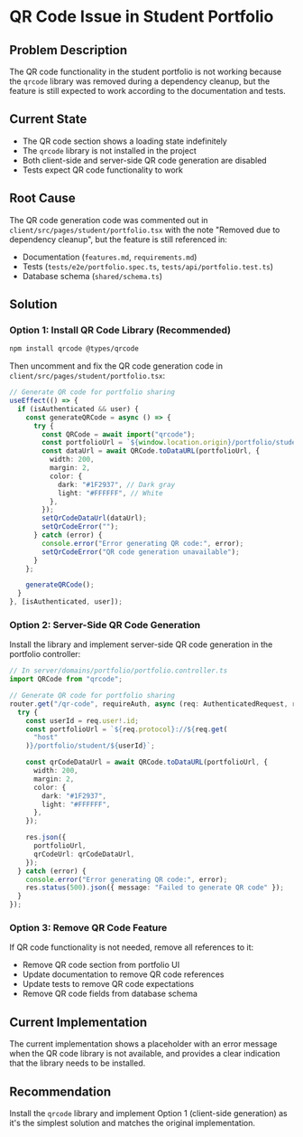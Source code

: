 # QR Code Issue in Student Portfolio

## Problem Description

The QR code functionality in the student portfolio is not working because the `qrcode` library was removed during a dependency cleanup, but the feature is still expected to work according to the documentation and tests.

## Current State

- The QR code section shows a loading state indefinitely
- The `qrcode` library is not installed in the project
- Both client-side and server-side QR code generation are disabled
- Tests expect QR code functionality to work

## Root Cause

The QR code generation code was commented out in `client/src/pages/student/portfolio.tsx` with the note "Removed due to dependency cleanup", but the feature is still referenced in:

- Documentation (`features.md`, `requirements.md`)
- Tests (`tests/e2e/portfolio.spec.ts`, `tests/api/portfolio.test.ts`)
- Database schema (`shared/schema.ts`)

## Solution

### Option 1: Install QR Code Library (Recommended)

```bash
npm install qrcode @types/qrcode
```

Then uncomment and fix the QR code generation code in `client/src/pages/student/portfolio.tsx`:

```typescript
// Generate QR code for portfolio sharing
useEffect(() => {
  if (isAuthenticated && user) {
    const generateQRCode = async () => {
      try {
        const QRCode = await import("qrcode");
        const portfolioUrl = `${window.location.origin}/portfolio/student/${user.id}`;
        const dataUrl = await QRCode.toDataURL(portfolioUrl, {
          width: 200,
          margin: 2,
          color: {
            dark: "#1F2937", // Dark gray
            light: "#FFFFFF", // White
          },
        });
        setQrCodeDataUrl(dataUrl);
        setQrCodeError("");
      } catch (error) {
        console.error("Error generating QR code:", error);
        setQrCodeError("QR code generation unavailable");
      }
    };

    generateQRCode();
  }
}, [isAuthenticated, user]);
```

### Option 2: Server-Side QR Code Generation

Install the library and implement server-side QR code generation in the portfolio controller:

```typescript
// In server/domains/portfolio/portfolio.controller.ts
import QRCode from "qrcode";

// Generate QR code for portfolio sharing
router.get("/qr-code", requireAuth, async (req: AuthenticatedRequest, res) => {
  try {
    const userId = req.user!.id;
    const portfolioUrl = `${req.protocol}://${req.get(
      "host"
    )}/portfolio/student/${userId}`;

    const qrCodeDataUrl = await QRCode.toDataURL(portfolioUrl, {
      width: 200,
      margin: 2,
      color: {
        dark: "#1F2937",
        light: "#FFFFFF",
      },
    });

    res.json({
      portfolioUrl,
      qrCodeUrl: qrCodeDataUrl,
    });
  } catch (error) {
    console.error("Error generating QR code:", error);
    res.status(500).json({ message: "Failed to generate QR code" });
  }
});
```

### Option 3: Remove QR Code Feature

If QR code functionality is not needed, remove all references to it:

- Remove QR code section from portfolio UI
- Update documentation to remove QR code references
- Update tests to remove QR code expectations
- Remove QR code fields from database schema

## Current Implementation

The current implementation shows a placeholder with an error message when the QR code library is not available, and provides a clear indication that the library needs to be installed.

## Recommendation

Install the `qrcode` library and implement Option 1 (client-side generation) as it's the simplest solution and matches the original implementation.
